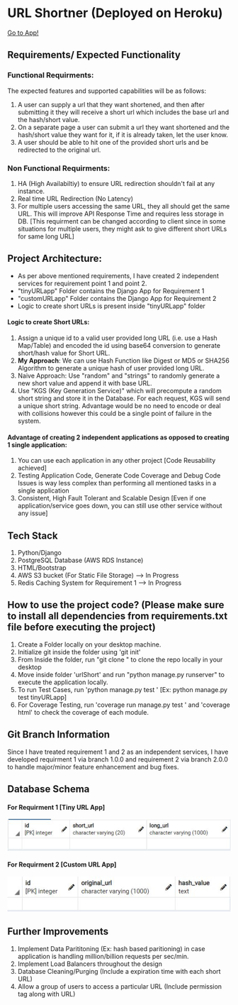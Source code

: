 # URL Shortner (Deployed on Heroku)

[Go to App!](https://shortner-project.herokuapp.com/)

## Requirements/ Expected Functionality

### Functional Requirments:
The expected features and supported capabilities will be as follows:
1. A user can supply a url that they want shortened, and then after submitting it they will receive a short url which includes the base url and the hash/short value.
2. On a separate page a user can submit a url they want shortened and the hash/short value they want for it, if it is already taken, let the user know.
3. A user should be able to hit one of the provided short urls and be redirected to the original url.

### Non Functional Requirments:
1. HA (High Availabiltiy) to ensure URL redirection shouldn't fail at any instance.
2. Real time URL Redirection (No Latency)
3. For multiple users accessing the same URL, they all should get the same URL. This will improve API Response Time and requires less storage in DB. [This requirment can be changed according to client since in some situations for multiple users, they might ask to give different short URLs for same long URL]

## Project Architecture:
- As per above mentioned requirements, I have created 2 independent services for requirement point 1 and point 2.
- "tinyURLapp" Folder contains the Django App for Requirement 1
- "customURLapp" Folder contains the Django App for Requirement 2
- Logic to create short URLs is present inside "tinyURLapp" folder

#### Logic to create Short URLs:
1. Assign a unique id to a valid user provided long URL (i.e. use a Hash Map/Table) and encoded the id using base64 conversion to generate short/hash value for Short URL.
2. **My Approach**: We can use Hash Function like Digest or MD5 or SHA256 Algorithm to generate a unique hash of user provided long URL. 
3. Naive Approach: Use "random" and "strings" to randomly generate a new short value and append it with base URL.
4. Use "KGS (Key Generation Service)" which will precompute a random short string and store it in the Database. For each request, KGS will send a unique short string. Advantage would be no need to encode or deal with collisions however this could be a single point of failure in the system.

#### Advantage of creating 2 independent applications as opposed to creating 1 single application: 
1. You can use each application in any other project [Code Reusability achieved]
2. Testing Application Code, Generate Code Coverage and Debug Code Issues is way less complex than performing all mentioned tasks in a single application
3. Consistent, High Fault Tolerant and Scalable Design [Even if one application/service goes down, you can still use other service without any issue]   


## Tech Stack
1. Python/Django
2. PostgreSQL Database (AWS RDS Instance)
3. HTML/Bootstrap
4. AWS S3 bucket (For Static File Storage) --> In Progress
5. Redis Caching System for Requirement 1 --> In Progress


## How to use the project code? (Please make sure to install all dependencies from requirements.txt file before executing the project)
1. Create a Folder locally on your desktop machine.
2. Initialize git inside the folder using 'git init'
3. From Inside the folder, run "git clone <HTTP or SSL git link>" to clone the repo locally in your desktop
4. Move inside folder 'urlShort' and run "python manage.py runserver" to execute the application locally.
5. To run Test Cases, run 'python manage.py test <App Name>' [Ex: python manage.py test tinyURLapp]
6. For Coverage Testing, run 'coverage run manage.py test <App Name>' and 'coverage html' to check the coverage of each module.

## Git Branch Information
Since I have treated requirement 1 and 2 as an independent services, I have developed requirment 1 via branch 1.0.0 and requirement 2 via branch 2.0.0 to handle major/minor feature enhancement and bug fixes.

## Database Schema

#### For Requirment 1 [Tiny URL App]

![db_schema1](db_schema1.JPG)


#### For Requirment 2 [Custom URL App]

![db_schema2](db_schema2.JPG)

## Further Improvements
1. Implement Data Parititoning (Ex: hash based paritioning) in case application is handling million/billion requests per sec/min.
2. Implement Load Balancers throughout the design
3. Database Cleaning/Purging (Include a expiration time with each short URL)   
4. Allow a group of users to access a particular URL (Include permission tag along with URL)

